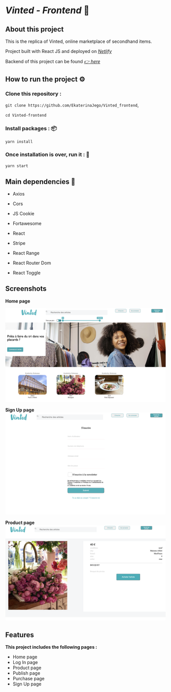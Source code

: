 # _Vinted - Frontend_ 👛

## About this project

This is the replica of Vinted, online marketplace of secondhand items.

Project built with React JS and deployed on
[_Netlify_](https://musing-swartz-5b75d9.netlify.app/)

Backend of this project can be found [_👉 here_](https://github.com/EkaterinaJego/Vinted_backend)

## How to run the project ⚙️

### Clone this repository :

`git clone https://github.com/EkaterinaJego/Vinted_frontend`,

`cd Vinted-frontend`

### Install packages : 📦

`yarn install`

### Once installation is over, run it : 👟

`yarn start`

## Main dependencies 🍪

- Axios 
- Cors
- JS Cookie 
- Fortawesome
- React
- Stripe

- React Range
- React Router Dom
- React Toggle

## Screenshots

**Home page**

<!-- ![Example screenshot](./img/screenshot.png) -->

![home page](https://github.com/EkaterinaJego/Vinted_frontend/blob/main/src/images/homepage.png)

**Sign Up page**
![sign up page](https://github.com/EkaterinaJego/Vinted_frontend/blob/main/src/images/signuppage.png)

**Product page**
![product page](https://github.com/EkaterinaJego/Vinted_frontend/blob/main/src/images/productpage.png)

## Features

**This project includes the following pages :**

- Home page
- Log In page
- Product page
- Publish page
- Purchase page
- Sign Up page
